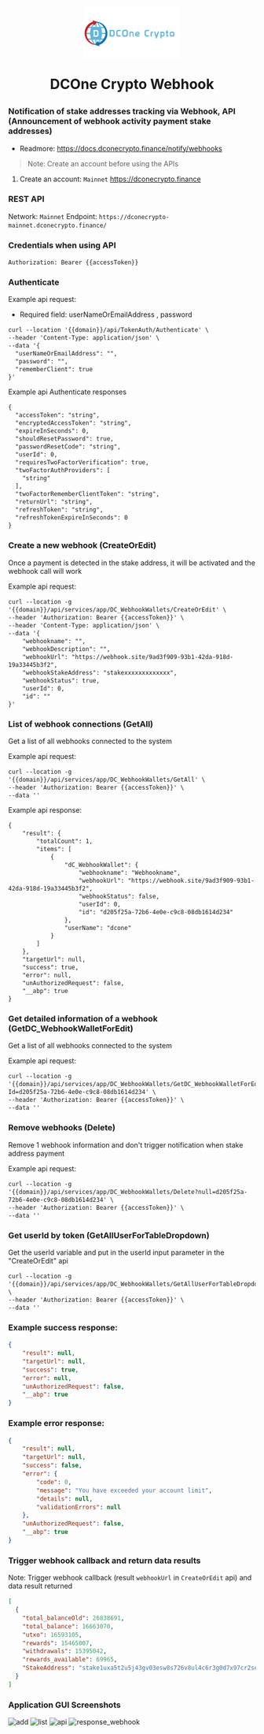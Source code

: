 <h1 align="center">
<img src="logo/DCOneCrypto.png" width="200px">
<p>DCOne Crypto Webhook</p>
</h1>

### Notification of stake addresses tracking via Webhook, API (Announcement of webhook activity payment stake addresses)

* Readmore: https://docs.dconecrypto.finance/notify/webhooks
> Note: Create an account before using the APIs 
1. Create an account: `Mainnet` https://dconecrypto.finance

### REST API

Network: `Mainnet`
Endpoint: `https://dconecrypto-mainnet.dconecrypto.finance/`

### Credentials when using API

```shell
Authorization: Bearer {{accessToken}}
```

### Authenticate
Example api request:
* Required field: userNameOrEmailAddress , password

```shell
curl --location '{{domain}}/api/TokenAuth/Authenticate' \
--header 'Content-Type: application/json' \
--data '{
  "userNameOrEmailAddress": "",
  "password": "",
  "rememberClient": true
}'
```
Example api Authenticate responses
```shell
{
  "accessToken": "string",
  "encryptedAccessToken": "string",
  "expireInSeconds": 0,
  "shouldResetPassword": true,
  "passwordResetCode": "string",
  "userId": 0,
  "requiresTwoFactorVerification": true,
  "twoFactorAuthProviders": [
    "string"
  ],
  "twoFactorRememberClientToken": "string",
  "returnUrl": "string",
  "refreshToken": "string",
  "refreshTokenExpireInSeconds": 0
}
```

### Create a new webhook (CreateOrEdit)

Once a payment is detected in the stake address, it will be activated and the webhook call will work

Example api request:
```shell
curl --location -g '{{domain}}/api/services/app/DC_WebhookWallets/CreateOrEdit' \
--header 'Authorization: Bearer {{accessToken}}' \
--header 'Content-Type: application/json' \
--data '{
    "webhookname": "",
    "webhookDescription": "",
    "webhookUrl": "https://webhook.site/9ad3f909-93b1-42da-918d-19a33445b3f2",
    "webhookStakeAddress": "stakexxxxxxxxxxxxx",
    "webhookStatus": true,
    "userId": 0,
    "id": ""
}'
```

### List of webhook connections (GetAll)

Get a list of all webhooks connected to the system

Example api request:
```shell
curl --location -g '{{domain}}/api/services/app/DC_WebhookWallets/GetAll' \
--header 'Authorization: Bearer {{accessToken}}' \
--data ''
```

Example api response:
```shell
{
    "result": {
        "totalCount": 1,
        "items": [
            {
                "dC_WebhookWallet": {
                    "webhookname": "Webhookname",
                    "webhookUrl": "https://webhook.site/9ad3f909-93b1-42da-918d-19a33445b3f2",
                    "webhookStatus": false,
                    "userId": 0,
                    "id": "d205f25a-72b6-4e0e-c9c8-08db1614d234"
                },
                "userName": "dcone"
            }
        ]
    },
    "targetUrl": null,
    "success": true,
    "error": null,
    "unAuthorizedRequest": false,
    "__abp": true
}
```

### Get detailed information of a webhook (GetDC_WebhookWalletForEdit)

Get a list of all webhooks connected to the system

Example api request:
```shell
curl --location -g '{{domain}}/api/services/app/DC_WebhookWallets/GetDC_WebhookWalletForEdit?Id=d205f25a-72b6-4e0e-c9c8-08db1614d234' \
--header 'Authorization: Bearer {{accessToken}}' \
--data ''
```

### Remove webhooks (Delete)

Remove 1 webhook information and don't trigger notification when stake address payment

Example api request:
```shell
curl --location -g '{{domain}}/api/services/app/DC_WebhookWallets/Delete?null=d205f25a-72b6-4e0e-c9c8-08db1614d234' \
--header 'Authorization: Bearer {{accessToken}}' \
--data ''
```

### Get userId by token (GetAllUserForTableDropdown)

Get the userId variable and put in the userId input parameter in the "CreateOrEdit" api

```shell
curl --location -g '{{domain}}/api/services/app/DC_WebhookWallets/GetAllUserForTableDropdown' \
--header 'Authorization: Bearer {{accessToken}}' \
--data ''
```

### Example success response:
```json
{
    "result": null,
    "targetUrl": null,
    "success": true,
    "error": null,
    "unAuthorizedRequest": false,
    "__abp": true
}
```

### Example error response:
```json
{
    "result": null,
    "targetUrl": null,
    "success": false,
    "error": {
        "code": 0,
        "message": "You have exceeded your account limit",
        "details": null,
        "validationErrors": null
    },
    "unAuthorizedRequest": false,
    "__abp": true
}
```

### Trigger webhook callback and return data results

Note: Trigger webhook callback (result `webhookUrl` in `CreateOrEdit` api) and data result returned

```json
[
  {
    "total_balanceOld": 26838691,
    "total_balance": 16663070,
    "utxo": 16593105,
    "rewards": 15465007,
    "withdrawals": 15395042,
    "rewards_available": 69965,
    "StakeAddress": "stake1uxa5t2u5j43gv03esw8s726v8ul4c6r3g0d7x97cr2seeag0sa0dk"
  }
]
```

### Application GUI Screenshots

![add](https://user-images.githubusercontent.com/106427209/222141713-45eb4015-6107-4581-bd9a-863b0313c035.PNG)
![list](https://user-images.githubusercontent.com/106427209/222141715-ac1d8cb1-12ac-460e-a35d-48eef0f14622.PNG)
![api](https://user-images.githubusercontent.com/106427209/222142086-bc5c6a7f-e8ac-4035-b018-2adc9bd8cc1e.PNG)
![response_webhook](https://user-images.githubusercontent.com/106427209/222144942-450a4973-8346-4fdd-884a-09c143cb5fc9.PNG)



